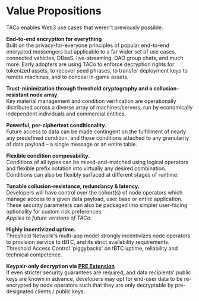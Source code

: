 # Value Propositions

TACo enables Web3 use cases that weren't previously possible.&#x20;

**End-to-end encryption for everything**\
Built on the privacy-for-everyone principles of popular end-to-end encrypted messengers but applicable to a far wider set of use cases, connected vehicles, DBaaS, live-streaming, DAO group chats, and much more. Early adopters are using TACo to enforce decryption rights for tokenized assets, to recover seed phrases, to transfer deployment keys to remote machines, and to conceal in-game assets.

**Trust-minimization through threshold cryptography and a collusion-resistant node array**\
Key material management and condition verification are operationally distributed across a diverse array of machines/servers, run by economically independent individuals and commercial entities.&#x20;

**Powerful, per-ciphertext conditionality.**\
Future access to data can be made contingent on the fulfillment of nearly any predefined condition, and those conditions attached to any granularity of data payload – a single message or an entire table.

**Flexible condition composability.**\
Conditions of all types can be mixed-and-matched using logical operators and flexible prefix notation into virtually any desired combination. Conditions can also be flexibly surfaced at different stages of runtime.&#x20;

**Tunable collusion-resistance, redundancy & latency.**\
Developers will have control over the cohort(s) of node operators which manage access to a given data payload, user base or entire application. These security parameters can also be packaged into simpler user-facing optionality for custom risk preferences.\
_Applies to future versions of TACo._&#x20;

**Highly incentivized uptime.**\
Threshold Network's multi-app model strongly incentivizes node operators to provision service to tBTC, and its strict availability requirements. Threshold Access Control 'piggybacks' on tBTC uptime, reliability and technical competence.

**Keypair-only decryption via** [**PRE Extension**](extensions/proxy-re-encryption-pre.md)\
If even stricter security guarantees are required, and data recipients' public keys are known in advance, developers may opt for end-user data to be re-encrypted by node operators such that they are only decryptable by pre-designated clients / public keys.

